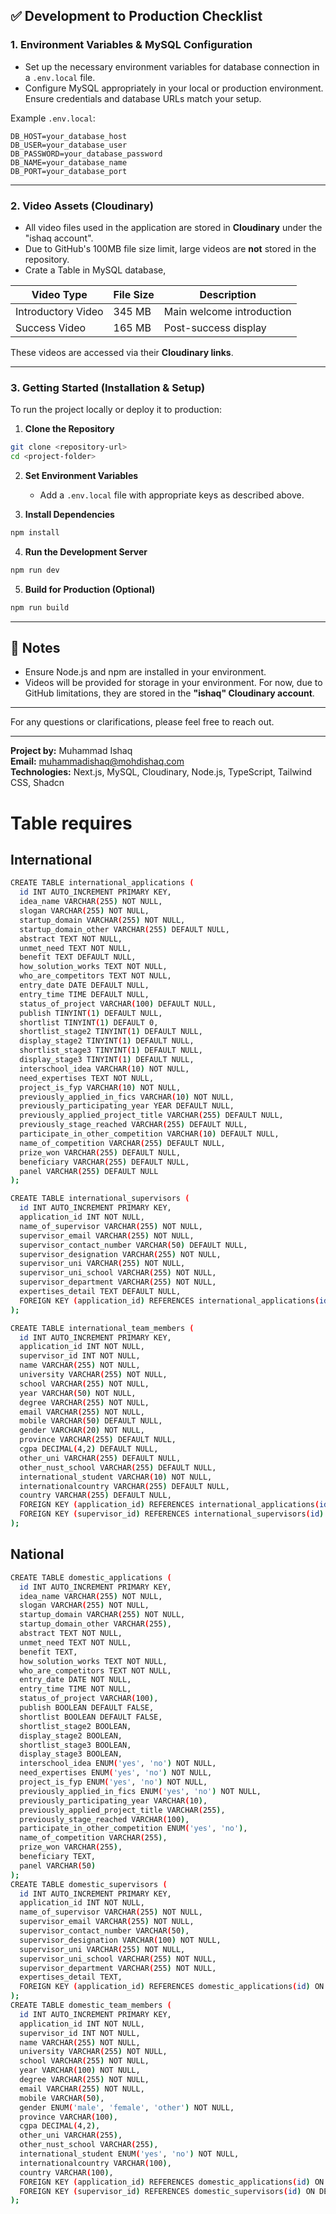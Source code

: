 ## ✅ Development to Production Checklist

### 1. Environment Variables & MySQL Configuration

- Set up the necessary environment variables for database connection in a `.env.local` file.
- Configure MySQL appropriately in your local or production environment. Ensure credentials and database URLs match your setup.

Example `.env.local`:
```env
DB_HOST=your_database_host
DB_USER=your_database_user
DB_PASSWORD=your_database_password
DB_NAME=your_database_name
DB_PORT=your_database_port
```

---

### 2. Video Assets (Cloudinary)

- All video files used in the application are stored in **Cloudinary** under the "ishaq account".
- Due to GitHub's 100MB file size limit, large videos are **not** stored in the repository.
- Crate a Table in MySQL database,

| Video Type        | File Size | Description              |
|-------------------|-----------|--------------------------|
| Introductory Video| 345 MB    | Main welcome introduction|
| Success Video     | 165 MB    | Post-success display     |

These videos are accessed via their **Cloudinary links**.

---

### 3. Getting Started (Installation & Setup)

To run the project locally or deploy it to production:

1. **Clone the Repository**
```bash
git clone <repository-url>
cd <project-folder>
```

2. **Set Environment Variables**
   - Add a `.env.local` file with appropriate keys as described above.

3. **Install Dependencies**
```bash
npm install
```

4. **Run the Development Server**
```bash
npm run dev
```

5. **Build for Production (Optional)**
```bash
npm run build
```

---

## 🔧 Notes

- Ensure Node.js and npm are installed in your environment.
- Videos will be provided for storage in your environment. For now, due to GitHub limitations, they are stored in the **"ishaq" Cloudinary account**.

---

For any questions or clarifications, please feel free to reach out.

---

**Project by:** Muhammad Ishaq  
**Email:** muhammadishaq@mohdishaq.com  
**Technologies:** Next.js, MySQL, Cloudinary, Node.js, TypeScript, Tailwind CSS, Shadcn
# Table requires
## International
```bash
CREATE TABLE international_applications (
  id INT AUTO_INCREMENT PRIMARY KEY,
  idea_name VARCHAR(255) NOT NULL,
  slogan VARCHAR(255) NOT NULL,
  startup_domain VARCHAR(255) NOT NULL,
  startup_domain_other VARCHAR(255) DEFAULT NULL,
  abstract TEXT NOT NULL,
  unmet_need TEXT NOT NULL,
  benefit TEXT DEFAULT NULL,
  how_solution_works TEXT NOT NULL,
  who_are_competitors TEXT NOT NULL,
  entry_date DATE DEFAULT NULL,
  entry_time TIME DEFAULT NULL,
  status_of_project VARCHAR(100) DEFAULT NULL,
  publish TINYINT(1) DEFAULT NULL,
  shortlist TINYINT(1) DEFAULT 0,
  shortlist_stage2 TINYINT(1) DEFAULT NULL,
  display_stage2 TINYINT(1) DEFAULT NULL,
  shortlist_stage3 TINYINT(1) DEFAULT NULL,
  display_stage3 TINYINT(1) DEFAULT NULL,
  interschool_idea VARCHAR(10) NOT NULL,
  need_expertises TEXT NOT NULL,
  project_is_fyp VARCHAR(10) NOT NULL,
  previously_applied_in_fics VARCHAR(10) NOT NULL,
  previously_participating_year YEAR DEFAULT NULL,
  previously_applied_project_title VARCHAR(255) DEFAULT NULL,
  previously_stage_reached VARCHAR(255) DEFAULT NULL,
  participate_in_other_competition VARCHAR(10) DEFAULT NULL,
  name_of_competition VARCHAR(255) DEFAULT NULL,
  prize_won VARCHAR(255) DEFAULT NULL,
  beneficiary VARCHAR(255) DEFAULT NULL,
  panel VARCHAR(255) DEFAULT NULL
);

CREATE TABLE international_supervisors (
  id INT AUTO_INCREMENT PRIMARY KEY,
  application_id INT NOT NULL,
  name_of_supervisor VARCHAR(255) NOT NULL,
  supervisor_email VARCHAR(255) NOT NULL,
  supervisor_contact_number VARCHAR(50) DEFAULT NULL,
  supervisor_designation VARCHAR(255) NOT NULL,
  supervisor_uni VARCHAR(255) NOT NULL,
  supervisor_uni_school VARCHAR(255) NOT NULL,
  supervisor_department VARCHAR(255) NOT NULL,
  expertises_detail TEXT DEFAULT NULL,
  FOREIGN KEY (application_id) REFERENCES international_applications(id) ON DELETE CASCADE
);

CREATE TABLE international_team_members (
  id INT AUTO_INCREMENT PRIMARY KEY,
  application_id INT NOT NULL,
  supervisor_id INT NOT NULL,
  name VARCHAR(255) NOT NULL,
  university VARCHAR(255) NOT NULL,
  school VARCHAR(255) NOT NULL,
  year VARCHAR(50) NOT NULL,
  degree VARCHAR(255) NOT NULL,
  email VARCHAR(255) NOT NULL,
  mobile VARCHAR(50) DEFAULT NULL,
  gender VARCHAR(20) NOT NULL,
  province VARCHAR(255) DEFAULT NULL,
  cgpa DECIMAL(4,2) DEFAULT NULL,
  other_uni VARCHAR(255) DEFAULT NULL,
  other_nust_school VARCHAR(255) DEFAULT NULL,
  international_student VARCHAR(10) NOT NULL,
  internationalcountry VARCHAR(255) DEFAULT NULL,
  country VARCHAR(255) DEFAULT NULL,
  FOREIGN KEY (application_id) REFERENCES international_applications(id) ON DELETE CASCADE,
  FOREIGN KEY (supervisor_id) REFERENCES international_supervisors(id) ON DELETE CASCADE
);
```

## National 
```bash
CREATE TABLE domestic_applications (
  id INT AUTO_INCREMENT PRIMARY KEY,
  idea_name VARCHAR(255) NOT NULL,
  slogan VARCHAR(255) NOT NULL,
  startup_domain VARCHAR(255) NOT NULL,
  startup_domain_other VARCHAR(255),
  abstract TEXT NOT NULL,
  unmet_need TEXT NOT NULL,
  benefit TEXT,
  how_solution_works TEXT NOT NULL,
  who_are_competitors TEXT NOT NULL,
  entry_date DATE NOT NULL,
  entry_time TIME NOT NULL,
  status_of_project VARCHAR(100),
  publish BOOLEAN DEFAULT FALSE,
  shortlist BOOLEAN DEFAULT FALSE,
  shortlist_stage2 BOOLEAN,
  display_stage2 BOOLEAN,
  shortlist_stage3 BOOLEAN,
  display_stage3 BOOLEAN,
  interschool_idea ENUM('yes', 'no') NOT NULL,
  need_expertises ENUM('yes', 'no') NOT NULL,
  project_is_fyp ENUM('yes', 'no') NOT NULL,
  previously_applied_in_fics ENUM('yes', 'no') NOT NULL,
  previously_participating_year VARCHAR(10),
  previously_applied_project_title VARCHAR(255),
  previously_stage_reached VARCHAR(100),
  participate_in_other_competition ENUM('yes', 'no'),
  name_of_competition VARCHAR(255),
  prize_won VARCHAR(255),
  beneficiary TEXT,
  panel VARCHAR(50)
);
CREATE TABLE domestic_supervisors (
  id INT AUTO_INCREMENT PRIMARY KEY,
  application_id INT NOT NULL,
  name_of_supervisor VARCHAR(255) NOT NULL,
  supervisor_email VARCHAR(255) NOT NULL,
  supervisor_contact_number VARCHAR(50),
  supervisor_designation VARCHAR(100) NOT NULL,
  supervisor_uni VARCHAR(255) NOT NULL,
  supervisor_uni_school VARCHAR(255) NOT NULL,
  supervisor_department VARCHAR(255) NOT NULL,
  expertises_detail TEXT,
  FOREIGN KEY (application_id) REFERENCES domestic_applications(id) ON DELETE CASCADE
);
CREATE TABLE domestic_team_members (
  id INT AUTO_INCREMENT PRIMARY KEY,
  application_id INT NOT NULL,
  supervisor_id INT NOT NULL,
  name VARCHAR(255) NOT NULL,
  university VARCHAR(255) NOT NULL,
  school VARCHAR(255) NOT NULL,
  year VARCHAR(100) NOT NULL,
  degree VARCHAR(255) NOT NULL,
  email VARCHAR(255) NOT NULL,
  mobile VARCHAR(50),
  gender ENUM('male', 'female', 'other') NOT NULL,
  province VARCHAR(100),
  cgpa DECIMAL(4,2),
  other_uni VARCHAR(255),
  other_nust_school VARCHAR(255),
  international_student ENUM('yes', 'no') NOT NULL,
  internationalcountry VARCHAR(100),
  country VARCHAR(100),
  FOREIGN KEY (application_id) REFERENCES domestic_applications(id) ON DELETE CASCADE,
  FOREIGN KEY (supervisor_id) REFERENCES domestic_supervisors(id) ON DELETE CASCADE
);
```
